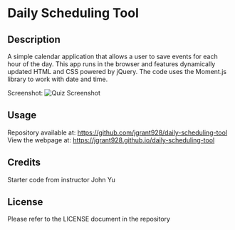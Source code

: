 # Daily Scheduling Tool

## Description

A simple calendar application that allows a user to save events for each hour of the day. This app runs in the browser and features dynamically updated HTML and CSS powered by jQuery.  The code uses the Moment.js library to work with date and time.

Screenshot:
![Quiz Screenshot](https://user-images.githubusercontent.com/112264295/195231733-16b3eb10-25f8-4ab0-b1ef-72caabb8a68b.png)

## Usage

Repository available at: https://github.com/jgrant928/daily-scheduling-tool
View the webpage at: https://jgrant928.github.io/daily-scheduling-tool

## Credits

Starter code from instructor John Yu

## License

Please refer to the LICENSE document in the repository
